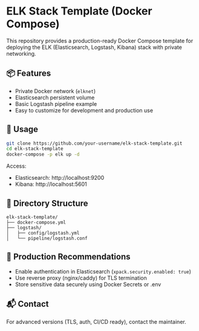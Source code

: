 # ELK Stack Template (Docker Compose)

This repository provides a production-ready Docker Compose template for deploying the ELK (Elasticsearch, Logstash, Kibana) stack with private networking.

## 📦 Features
- Private Docker network (`elknet`)
- Elasticsearch persistent volume
- Basic Logstash pipeline example
- Easy to customize for development and production use

## 🚀 Usage

```bash
git clone https://github.com/your-username/elk-stack-template.git
cd elk-stack-template
docker-compose -p elk up -d
```

Access:
- Elasticsearch: http://localhost:9200
- Kibana: http://localhost:5601

## 📂 Directory Structure
```
elk-stack-template/
├── docker-compose.yml
├── logstash/
│   ├── config/logstash.yml
│   └── pipeline/logstash.conf
```

## 🔐 Production Recommendations
- Enable authentication in Elasticsearch (`xpack.security.enabled: true`)
- Use reverse proxy (nginx/caddy) for TLS termination
- Store sensitive data securely using Docker Secrets or .env

## 📬 Contact
For advanced versions (TLS, auth, CI/CD ready), contact the maintainer.